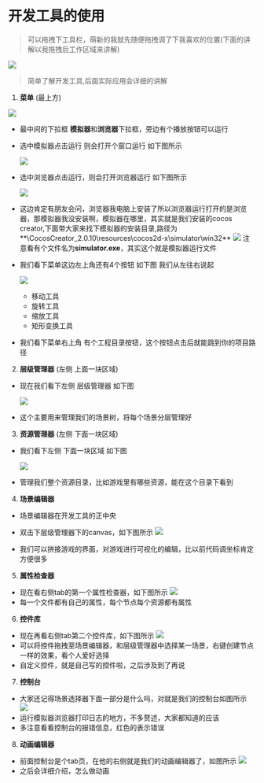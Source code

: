 # 开发工具的使用
> 可以拖拽下工具栏，萌新的我就先随便拖拽调了下我喜欢的位置(下面的讲解以我拖拽后工作区域来讲解)

![](./images/开发工具拖拽工具栏.jpg)

> 简单了解开发工具,后面实际应用会详细的讲解
1. **菜单** (最上方)

![](./images/菜单.jpg)

* 最中间的下拉框 **模拟器**和**浏览器**下拉框，旁边有个播放按钮可以运行

* 选中模拟器点击运行 则会打开个窗口运行 如下图所示

  ![](./images/模拟器运行窗口.jpg)

* 选中浏览器点击运行，则会打开浏览器运行 如下图所示
  
  ![](./images/浏览器运行.jpg)
  
* 这边肯定有朋友会问，浏览器我电脑上安装了所以浏览器运行打开的是浏览器，那模拟器我没安装啊，模拟器在哪里，其实就是我们安装的cocos creator,下面带大家来找下模拟器的安装目录,路径为**\CocosCreator_2.0.10\resources\cocos2d-x\simulator\win32**
  ![](./images/模拟器路径.jpg)
  注意看有个文件名为**simulator.exe**，其实这个就是模拟器运行文件

* 我们看下菜单这边左上角还有4个按钮 如下图 我们从左往右说起
  

  ![](./images/菜单栏左上角4个按钮.jpg)

  * 移动工具
  * 旋转工具
  * 缩放工具
  * 矩形变换工具
  
* 我们看下菜单右上角 有个工程目录按钮，这个按钮点击后就能跳到你的项目路径

2. **层级管理器** (左侧 上面一块区域)

* 现在我们看下左侧 层级管理器 如下图

     ![](./images/层级管理器.jpg)

* 这个主要用来管理我们的场景树，将每个场景分层管理好

3. **资源管理器** (左侧 下面一块区域)

* 我们看下左侧 下面一块区域 如下图
  
     ![](./images/资源管理器.jpg)

* 管理我们整个资源目录，比如游戏里有哪些资源，能在这个目录下看到

4. **场景编辑器**

* 场景编辑器在开发工具的正中央 

* 双击下层级管理器下的canvas，如下图所示
     ![](./images/场景编辑器.jpg)
* 我们可以拼接游戏的界面，对游戏进行可视化的编辑，比以前代码调坐标肯定方便很多

5. **属性检查器**

* 现在看右侧tab的第一个属性检查器，如下图所示
     ![](./images/属性检查器.jpg)
* 每一个文件都有自己的属性，每个节点每个资源都有属性

6. **控件库**

* 现在再看右侧tab第二个控件库，如下图所示
  ![](./images/控件库.jpg)
* 可以将控件拖拽至场景编辑器，和层级管理器中选择某一场景，右键创建节点一样的效果，看个人爱好选择
* 自定义控件，就是自己写的控件啦，之后涉及到了再说

7. **控制台**

* 大家还记得场景选择器下面一部分是什么吗，对就是我们的控制台如图所示
  ![](./images/控制台.jpg)
* 运行模拟器浏览器打印日志的地方，不多赘述，大家都知道的应该
* 多注意看看控制台的报错信息，红色的表示错误

8. **动画编辑器**

* 前面控制台是个tab页，在他的右侧就是我们的动画编辑器了，如图所示
  ![](./images/动画编辑器.jpg)
* 之后会详细介绍，怎么做动画


